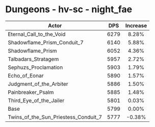 # Dungeons - hv-sc - night_fae
| Actor | DPS | Increase |
|---|:---:|:---:|
|Eternal_Call_to_the_Void|6279|8.28%|
|Shadowflame_Prism_Conduit_7|6140|5.88%|
|Shadowflame_Prism|6052|4.36%|
|Talbadars_Stratagem|5957|2.72%|
|Sephuzs_Proclamation|5903|1.79%|
|Echo_of_Eonar|5890|1.57%|
|Judgment_of_the_Arbiter|5886|1.50%|
|Painbreaker_Psalm|5885|1.48%|
|Third_Eye_of_the_Jailer|5801|0.03%|
|Base|5799|0.00%|
|Twins_of_the_Sun_Priestess_Conduit_7|5777|-0.38%|

